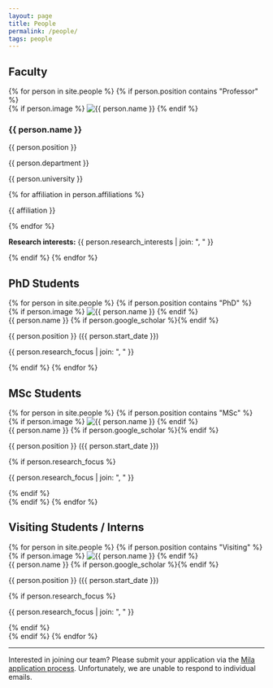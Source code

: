 ```yaml
---
layout: page
title: People
permalink: /people/
tags: people
---
```


## Faculty

<div id="faculty-members">
{% for person in site.people %}
{% if person.position contains "Professor" %}
<div class="faculty-member">
  <div class="faculty-image">
    {% if person.image %}
    <img src="{{ site.baseurl }}{{ person.image }}" alt="{{ person.name }}" class="profile-image">
    {% endif %}
  </div>
  <div class="faculty-info">
    <h3>{{ person.name }}</h3>
    <p class="position">{{ person.position }}</p>
    <p class="department">{{ person.department }}</p>
    <p class="university">{{ person.university }}</p>
    {% for affiliation in person.affiliations %}
    <p class="affiliations">{{ affiliation }}</p>
    {% endfor %}
    <p class="research-interests"><strong>Research interests:</strong> {{ person.research_interests | join: ", " }}</p>
    <div class="faculty-links">
      <a href="mailto:{{ person.email }}" title="Email"><i class="fas fa-envelope"></i></a>
      <a href="{{ person.google_scholar }}" title="Google Scholar"><i class="ai ai-google-scholar"></i></a>
      <a href="{{ person.personal_website }}" title="Personal Website"><i class="fas fa-globe"></i></a>
    </div>
  </div>
</div>
{% endif %}
{% endfor %}
</div>

## PhD Students

<div id="phd-students">
{% for person in site.people %}
{% if person.position contains "PhD" %}
<div class="phd-student">
    {% if person.image %}
    <img src="{{ site.baseurl }}{{ person.image }}" alt="{{ person.name }}" class="profile-image">
    {% endif %}
    <div class="student-name">
        {{ person.name }}
        <span class="student-links">
            <a href="mailto:{{ person.email }}" title="Email"><i class="fas fa-envelope"></i></a>
            {% if person.google_scholar %}<a href="{{ person.google_scholar }}" title="Google Scholar"><i class="ai ai-google-scholar"></i></a>{% endif %}
        </span>
    </div>
    <p>{{ person.position }} ({{ person.start_date }})</p>
    <p>{{ person.research_focus | join: ", " }}</p>
</div>
{% endif %}
{% endfor %}
</div>

## MSc Students

<div id="msc-students">
{% for person in site.people %}
{% if person.position contains "MSc" %}
<div class="msc-student">
    {% if person.image %}
    <img src="{{ site.baseurl }}{{ person.image }}" alt="{{ person.name }}" class="profile-image">
    {% endif %}
    <div class="student-name">
        {{ person.name }}
        <span class="student-links">
            <a href="mailto:{{ person.email }}" title="Email"><i class="fas fa-envelope"></i></a>
            {% if person.google_scholar %}<a href="{{ person.google_scholar }}" title="Google Scholar"><i class="ai ai-google-scholar"></i></a>{% endif %}
        </span>
    </div>
    <p>{{ person.position }} ({{ person.start_date }})</p>
    {% if person.research_focus %}<p>{{ person.research_focus | join: ", " }}</p>{% endif %}
</div>
{% endif %}
{% endfor %}
</div>

## Visiting Students / Interns

<div id="visiting-students">
{% for person in site.people %}
{% if person.position contains "Visiting" %}
<div class="visiting-student">
    {% if person.image %}
    <img src="{{ site.baseurl }}{{ person.image }}" alt="{{ person.name }}" class="profile-image">
    {% endif %}
    <div class="student-name">
        {{ person.name }}
        <span class="student-links">
            <a href="mailto:{{ person.email }}" title="Email"><i class="fas fa-envelope"></i></a>
            {% if person.google_scholar %}<a href="{{ person.google_scholar }}" title="Google Scholar"><i class="ai ai-google-scholar"></i></a>{% endif %}
        </span>
    </div>
    <p>{{ person.position }} ({{ person.start_date }})</p>
    {% if person.research_focus %}<p>{{ person.research_focus | join: ", " }}</p>{% endif %}
</div>
{% endif %}
{% endfor %}
</div>

---

Interested in joining our team? Please submit your application via the [Mila application process](https://mila.quebec/en/prospective-students-postdocs/research-internships). Unfortunately, we are unable to respond to individual emails.